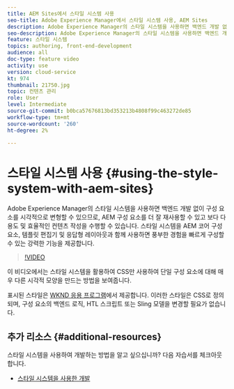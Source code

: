 ```yaml
---
title: AEM Sites에서 스타일 시스템 사용
seo-title: Adobe Experience Manager에서 스타일 시스템 사용, AEM Sites
description: Adobe Experience Manager의 스타일 시스템을 사용하면 백엔드 개발 없이 구성 요소를 시각적으로 변형할 수 있으므로, AEM 구성 요소를 더 잘 재사용할 수 있고 보다 다용도 및 효율적인 컨텐츠 작성을 수행할 수 있습니다. 스타일 시스템을 AEM 코어 구성 요소, 템플릿 편집기 및 응답형 레이아웃과 함께 사용하면 풍부한 경험을 빠르게 구성할 수 있는 강력한 기능을 제공합니다.
seo-description: Adobe Experience Manager의 스타일 시스템을 사용하면 백엔드 개발 없이 구성 요소를 시각적으로 변형할 수 있으므로, AEM 구성 요소를 더 잘 재사용할 수 있고 보다 다용도 및 효율적인 컨텐츠 작성을 수행할 수 있습니다. 스타일 시스템을 AEM 코어 구성 요소, 템플릿 편집기 및 응답형 레이아웃과 함께 사용하면 풍부한 경험을 빠르게 구성할 수 있는 강력한 기능을 제공합니다.
feature: 스타일 시스템
topics: authoring, front-end-development
audience: all
doc-type: feature video
activity: use
version: cloud-service
kt: 974
thumbnail: 21750.jpg
topic: 컨텐츠 관리
role: User
level: Intermediate
source-git-commit: b0bca57676813bd353213b4808f99c463272de85
workflow-type: tm+mt
source-wordcount: '260'
ht-degree: 2%

---
```



# 스타일 시스템 사용 {#using-the-style-system-with-aem-sites}

Adobe Experience Manager의 스타일 시스템을 사용하면 백엔드 개발 없이 구성 요소를 시각적으로 변형할 수 있으므로, AEM 구성 요소를 더 잘 재사용할 수 있고 보다 다용도 및 효율적인 컨텐츠 작성을 수행할 수 있습니다. 스타일 시스템을 AEM 코어 구성 요소, 템플릿 편집기 및 응답형 레이아웃과 함께 사용하면 풍부한 경험을 빠르게 구성할 수 있는 강력한 기능을 제공합니다.

>[!VIDEO](https://video.tv.adobe.com/v/21750/?quality=12&learn=on)

이 비디오에서는 스타일 시스템을 활용하여 CSS만 사용하여 단일 구성 요소에 대해 매우 다른 시각적 모양을 만드는 방법을 보여줍니다.

표시된 스타일은 [WKND 응용 프로그램](https://github.com/adobe/aem-guides-wknd)에서 제공합니다. 이러한 스타일은 CSS로 정의되며, 구성 요소의 백엔드 로직, HTL 스크립트 또는 Sling 모델을 변경할 필요가 없습니다.

## 추가 리소스 {#additional-resources}

스타일 시스템을 사용하여 개발하는 방법을 알고 싶으십니까? 다음 자습서를 체크아웃합니다.

* [스타일 시스템을 사용한 개발](https://experienceleague.adobe.com/docs/experience-manager-learn/getting-started-wknd-tutorial-develop/style-system.html)
